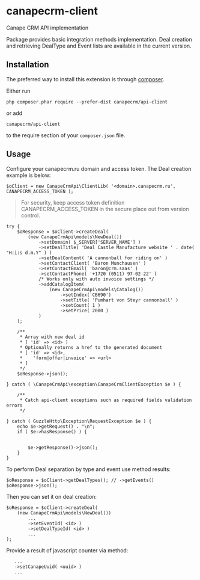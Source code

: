 # canapecrm-client
Canape CRM API implementation

Package provides basic integration methods implementation.
Deal creation and retrieving DealType and Event lists are available in the current version.

Installation
------------

The preferred way to install this extension is through [composer](http://getcomposer.org/download/).

Either run

```
php composer.phar require --prefer-dist canapecrm/api-client
```

or add

```
canapecrm/api-client
```

to the require section of your `composer.json` file.


Usage
-----

Configure your canapecrm.ru domain and access token.
The Deal creation example is below:

```
$oClient = new CanapeCrmApi\ClientLib( '<domain>.canapecrm.ru', CANAPECRM_ACCESS_TOKEN );
```

> For security, keep access token definition CANAPECRM_ACCESS_TOKEN in the secure place out from version control.

```
try {
    $oResponse = $oClient->createDeal(
        (new CanapeCrmApi\models\NewDeal())
            ->setDomain( $_SERVER['SERVER_NAME'] )
            ->setDealTitle( 'Deal Castle Manufacture website ' . date( "H:i:s d.m.Y" ) )
            ->setDealContent( 'A cannonball for riding on' )
            ->setContactClient( 'Baron Munchausen' )
            ->setContactEmail( 'baron@crm.saas' )
            ->setContactPhone( '+1720 (0511) 97-02-22' )
            /* Works only with auto invoice settings */
            ->addCatalogItem(
                (new CanapeCrmApi\models\Catalog())
                    ->setIndex('CB690')
                    ->setTitle( 'Pumhart von Steyr cannonball' )
                    ->setCount( 1 )
                    ->setPrice( 2000 )
            )
    );

    /**
     * Array with new deal id
     * [ 'id' => <id> ]
     * Optionally returns a href to the generated document
     * [ 'id' => <id>,
     *    'form|offer|invoice' => <url>
     * ]
     */
    $oResponse->json();

} catch ( \CanapeCrmApi\exception\CanapeCrmClientException $e ) {

    /**
     * Catch api-client exceptions such as required fields validation errors
     */

} catch ( GuzzleHttp\Exception\RequestException $e ) {
    echo $e->getRequest() . "\n";
    if ( $e->hasResponse() ) {


        $e->getResponse()->json();
    }
}
```

To perform Deal separation by type and event use method results:

```
$oResponse = $oClient->getDealTypes(); // ->getEvents()
$oResponse->json();
```
Then you can set it on deal creation:
```
$oResponse = $oClient->createDeal(
    (new CanapeCrmApi\models\NewDeal())
        ...
        ->setEventId( <id> )
        ->setDealTypeId( <id> )
        ...
);
```

Provide a result of javascript counter via method:
 ```
    ...
    ->setCanapeUuid( <uuid> )
    ...
 ```
